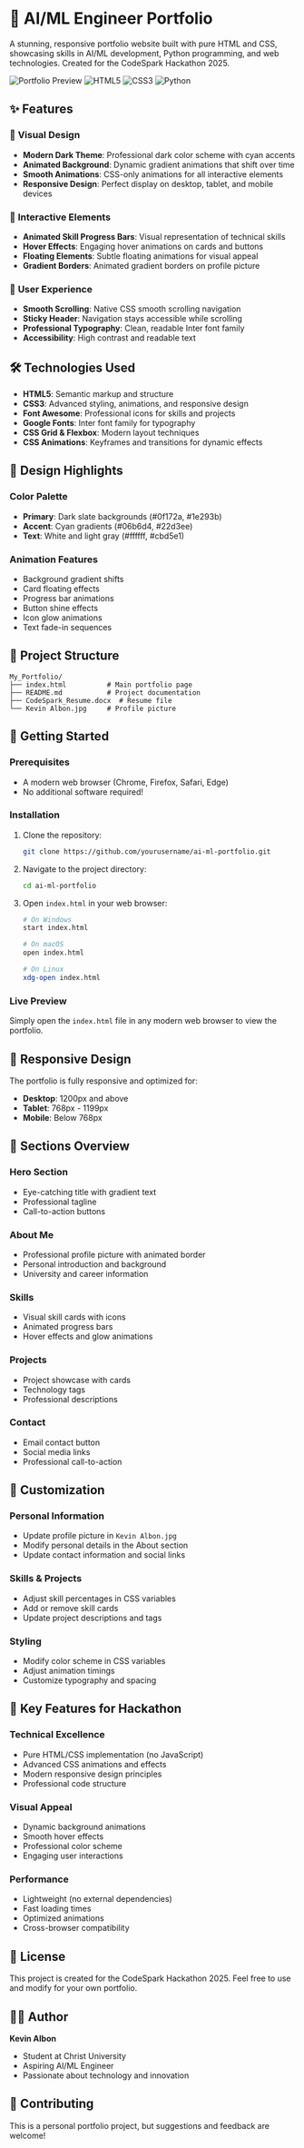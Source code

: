 # 🚀 AI/ML Engineer Portfolio

A stunning, responsive portfolio website built with pure HTML and CSS, showcasing skills in AI/ML development, Python programming, and web technologies. Created for the CodeSpark Hackathon 2025.

![Portfolio Preview](https://img.shields.io/badge/Status-Live-brightgreen)
![HTML5](https://img.shields.io/badge/HTML5-E34F26?style=for-the-badge&logo=html5&logoColor=white)
![CSS3](https://img.shields.io/badge/CSS3-1572B6?style=for-the-badge&logo=css3&logoColor=white)
![Python](https://img.shields.io/badge/Python-3776AB?style=for-the-badge&logo=python&logoColor=white)

## ✨ Features

### 🎨 **Visual Design**
- **Modern Dark Theme**: Professional dark color scheme with cyan accents
- **Animated Background**: Dynamic gradient animations that shift over time
- **Smooth Animations**: CSS-only animations for all interactive elements
- **Responsive Design**: Perfect display on desktop, tablet, and mobile devices

### 🎯 **Interactive Elements**
- **Animated Skill Progress Bars**: Visual representation of technical skills
- **Hover Effects**: Engaging hover animations on cards and buttons
- **Floating Elements**: Subtle floating animations for visual appeal
- **Gradient Borders**: Animated gradient borders on profile picture

### 📱 **User Experience**
- **Smooth Scrolling**: Native CSS smooth scrolling navigation
- **Sticky Header**: Navigation stays accessible while scrolling
- **Professional Typography**: Clean, readable Inter font family
- **Accessibility**: High contrast and readable text

## 🛠️ Technologies Used

- **HTML5**: Semantic markup and structure
- **CSS3**: Advanced styling, animations, and responsive design
- **Font Awesome**: Professional icons for skills and projects
- **Google Fonts**: Inter font family for typography
- **CSS Grid & Flexbox**: Modern layout techniques
- **CSS Animations**: Keyframes and transitions for dynamic effects

## 🎨 **Design Highlights**

### **Color Palette**
- **Primary**: Dark slate backgrounds (#0f172a, #1e293b)
- **Accent**: Cyan gradients (#06b6d4, #22d3ee)
- **Text**: White and light gray (#ffffff, #cbd5e1)

### **Animation Features**
- Background gradient shifts
- Card floating effects
- Progress bar animations
- Button shine effects
- Icon glow animations
- Text fade-in sequences

## 📁 Project Structure

```
My_Portfolio/
├── index.html          # Main portfolio page
├── README.md           # Project documentation
├── CodeSpark_Resume.docx  # Resume file
└── Kevin Albon.jpg     # Profile picture
```

## 🚀 Getting Started

### **Prerequisites**
- A modern web browser (Chrome, Firefox, Safari, Edge)
- No additional software required!

### **Installation**
1. Clone the repository:
   ```bash
   git clone https://github.com/yourusername/ai-ml-portfolio.git
   ```

2. Navigate to the project directory:
   ```bash
   cd ai-ml-portfolio
   ```

3. Open `index.html` in your web browser:
   ```bash
   # On Windows
   start index.html
   
   # On macOS
   open index.html
   
   # On Linux
   xdg-open index.html
   ```

### **Live Preview**
Simply open the `index.html` file in any modern web browser to view the portfolio.

## 📱 Responsive Design

The portfolio is fully responsive and optimized for:
- **Desktop**: 1200px and above
- **Tablet**: 768px - 1199px
- **Mobile**: Below 768px

## 🎯 Sections Overview

### **Hero Section**
- Eye-catching title with gradient text
- Professional tagline
- Call-to-action buttons

### **About Me**
- Professional profile picture with animated border
- Personal introduction and background
- University and career information

### **Skills**
- Visual skill cards with icons
- Animated progress bars
- Hover effects and glow animations

### **Projects**
- Project showcase with cards
- Technology tags
- Professional descriptions

### **Contact**
- Email contact button
- Social media links
- Professional call-to-action

## 🔧 Customization

### **Personal Information**
- Update profile picture in `Kevin Albon.jpg`
- Modify personal details in the About section
- Update contact information and social links

### **Skills & Projects**
- Adjust skill percentages in CSS variables
- Add or remove skill cards
- Update project descriptions and tags

### **Styling**
- Modify color scheme in CSS variables
- Adjust animation timings
- Customize typography and spacing

## 🌟 Key Features for Hackathon

### **Technical Excellence**
- Pure HTML/CSS implementation (no JavaScript)
- Advanced CSS animations and effects
- Modern responsive design principles
- Professional code structure

### **Visual Appeal**
- Dynamic background animations
- Smooth hover effects
- Professional color scheme
- Engaging user interactions

### **Performance**
- Lightweight (no external dependencies)
- Fast loading times
- Optimized animations
- Cross-browser compatibility

## 📄 License

This project is created for the CodeSpark Hackathon 2025. Feel free to use and modify for your own portfolio.

## 👨‍💻 Author

**Kevin Albon**
- Student at Christ University
- Aspiring AI/ML Engineer
- Passionate about technology and innovation

## 🤝 Contributing

This is a personal portfolio project, but suggestions and feedback are welcome!
